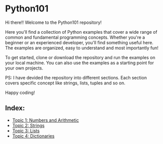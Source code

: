 # Python101
Hi there!! Welcome to the Python101 repository!

Here you'll find a collection of Python examples that cover a wide range of common and fundamental programming concepts. Whether you're a beginner or an experienced developer, you'll find something useful here. The examples are organized, easy to understand and most importantly fun!

To get started, clone or download the repository and run the examples on your local machine. You can also use the examples as a starting point for your own projects.

PS: I have devided the repository into different sections. Each section covers specific concept like strings, lists, tuples and so on.

Happy coding!

## Index:
- [Topic 1: Numbers and Arithmetic](https://github.com/abhitatachar2000/Python101/tree/main/Topic%201%20-%20Numbers%20and%20Arithmetic)
- [Topic 2: Strings](https://github.com/abhitatachar2000/Python101/tree/main/Topic%202%20-%20Strings)
- [Topic 3: Lists](https://github.com/abhitatachar2000/Python101/tree/main/Topic%203%20-%20Lists)
- [Topic 4: Dictionaries](https://github.com/abhitatachar2000/Python101/tree/main/Topic%204%20-%20Dictionary)
